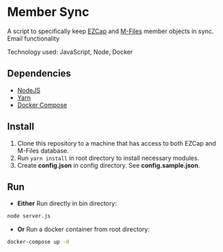 # Member Sync
A script to specifically keep [EZCap](https://www.citrahealth.com/solutions/ez-cap) and [M-Files](https://www.m-files.com/) member objects in sync. Email functionality

Technology used: JavaScript, Node, Docker

## Dependencies
* [NodeJS](https://nodejs.org/en/)
* [Yarn](https://classic.yarnpkg.com/en/docs/install/#windows-stable)
* [Docker Compose](https://docs.docker.com/compose/install/)

## Install
1. Clone this repository to a machine that has access to both EZCap and M-Files database.
2. Run `yarn install` in root directory to install necessary modules.
3. Create **config.json** in config directory. See **config.sample.json**.

## Run
* **Either**  Run directly in bin directory:
```bash
node server.js
```
* **Or**      Run a docker container from root directory:
```bash
docker-compose up -d
```
